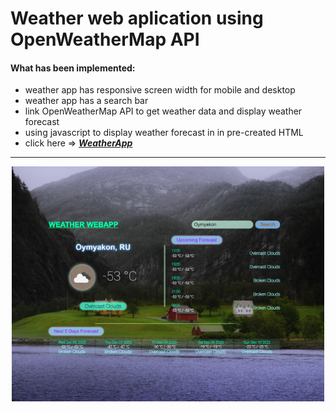 # Weather web aplication using OpenWeatherMap API

#### What has been implemented:

- weather app has responsive screen width for mobile and desktop
- weather app has a search bar
- link OpenWeatherMap API to get weather data and display weather forecast
- using javascript to display weather forecast in in pre-created HTML
- click here => [_**WeatherApp**_](https://bakna2t.github.io/weather/)

---

<div align="center">
    <p style="width: 500px;">
        <a href="https://bakna2t.github.io/weather/">
            <img alt="Weather WebApp" src ="./image/weather_baner.png">
        </a>
    </p>
</div>
<!-- [![WeatherApp](./image/weather_baner.png)](https://bakna2t.github.io/weather/) -->
